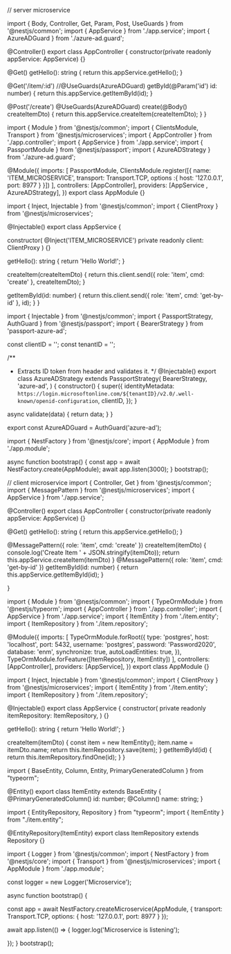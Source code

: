 
// server microservice

import { Body, Controller, Get, Param, Post, UseGuards } from '@nestjs/common';
import { AppService } from './app.service';
import { AzureADGuard } from './azure-ad.guard';

@Controller()
export class AppController {
  constructor(private readonly appService: AppService) {}

  @Get()
  getHello(): string {
    return this.appService.getHello();
  }

  @Get('/item/:id')
  //@UseGuards(AzureADGuard)
  getById(@Param('id') id: number) {
    return this.appService.getItemById(id);
  }

  @Post('/create')
  @UseGuards(AzureADGuard)
  create(@Body() createItemDto) {
    return this.appService.createItem(createItemDto);
  }
}




import { Module } from '@nestjs/common';
import { ClientsModule, Transport } from '@nestjs/microservices';
import { AppController } from './app.controller';
import { AppService } from './app.service';
import { PassportModule } from '@nestjs/passport';
import { AzureADStrategy } from './azure-ad.guard';

@Module({
  imports: [
    PassportModule,
    ClientsModule.register([{ name: 'ITEM_MICROSERVICE', transport: Transport.TCP, options :{
      host: '127.0.0.1',
      port: 8977
    } }])
  ],
  controllers: [AppController],
  providers: [AppService , AzureADStrategy],
})
export class AppModule {}


import { Inject, Injectable } from '@nestjs/common';
import { ClientProxy } from '@nestjs/microservices';

@Injectable()
export class AppService {

  constructor(
    @Inject('ITEM_MICROSERVICE') private readonly client: ClientProxy
  ) {}
  
  getHello(): string {
    return 'Hello World!';
  }

  createItem(createItemDto) {
    return this.client.send({ role: 'item', cmd: 'create' }, createItemDto);
  }

  getItemById(id: number) {
    return this.client.send({ role: 'item', cmd: 'get-by-id' }, id); 
  }
}


import { Injectable } from '@nestjs/common';
import { PassportStrategy, AuthGuard } from '@nestjs/passport';
import { BearerStrategy } from 'passport-azure-ad';

const clientID = '<ClientID>';
const tenantID = '<TenantID>';

/**
 * Extracts ID token from header and validates it.
 */
@Injectable()
export class AzureADStrategy extends PassportStrategy(
  BearerStrategy,
  'azure-ad',
) {
  constructor() {
    super({
      identityMetadata: `https://login.microsoftonline.com/${tenantID}/v2.0/.well-known/openid-configuration`,
      clientID,
    });
  }

  async validate(data) {
    return data;
  }
}

export const AzureADGuard = AuthGuard('azure-ad');



import { NestFactory } from '@nestjs/core';
import { AppModule } from './app.module';

async function bootstrap() {
  const app = await NestFactory.create(AppModule);
  await app.listen(3000);
}
bootstrap();


// client microservice
import { Controller, Get } from '@nestjs/common';
import { MessagePattern } from '@nestjs/microservices';
import { AppService } from './app.service';

@Controller()
export class AppController {
  constructor(private readonly appService: AppService) {}

  @Get()
  getHello(): string {
    return this.appService.getHello();
  }

  @MessagePattern({ role: 'item', cmd: 'create' })
  createItem(itemDto) {
    console.log('Create Item ' + JSON.stringify(itemDto));
    return this.appService.createItem(itemDto)
  }
  @MessagePattern({ role: 'item', cmd: 'get-by-id' })
  getItemById(id: number) {
    return this.appService.getItemById(id);
  }
  
}


import { Module } from '@nestjs/common';
import { TypeOrmModule } from '@nestjs/typeorm';
import { AppController } from './app.controller';
import { AppService } from './app.service';
import { ItemEntity } from './item.entity';
import { ItemRepository } from './item.repository';

@Module({
  imports: [
    TypeOrmModule.forRoot({
      type: 'postgres',
      host: 'localhost',
      port: 5432,
      username: 'postgres',
      password: 'Password2020',
      database: 'enm',
      synchronize: true,
      autoLoadEntities: true,
    }),
    TypeOrmModule.forFeature([ItemRepository, ItemEntity])
  ],
  controllers: [AppController],
  providers: [AppService],
})
export class AppModule {}


import { Inject, Injectable } from '@nestjs/common';
import { ClientProxy } from '@nestjs/microservices';
import { ItemEntity } from './item.entity';
import { ItemRepository } from './item.repository';

@Injectable()
export class AppService {
  constructor(
    private readonly itemRepository: ItemRepository,
  ) {}

  getHello(): string {
    return 'Hello World!';
  }

  createItem(itemDto) {
    const item = new ItemEntity();
    item.name = itemDto.name;
    return this.itemRepository.save(item);
  }
  getItemById(id) {
    return this.itemRepository.findOne(id);
  }
}

import { BaseEntity, Column, Entity, PrimaryGeneratedColumn } from "typeorm";

@Entity()
export class ItemEntity extends BaseEntity {
    @PrimaryGeneratedColumn()
    id: number;
    @Column()
    name: string;
}

import { EntityRepository, Repository } from "typeorm";
import { ItemEntity } from "./item.entity";

@EntityRepository(ItemEntity)
export class ItemRepository extends Repository<ItemEntity> {}



import { Logger } from '@nestjs/common';
import { NestFactory } from '@nestjs/core';
import { Transport } from '@nestjs/microservices';
import { AppModule } from './app.module';

const logger = new Logger('Microservice');

async function bootstrap() {

  const app = await NestFactory.createMicroservice(AppModule, {
    transport: Transport.TCP,
    options: {
      host: '127.0.0.1',
      port: 8977
    }
  });
  
  await app.listen(() => {
    logger.log('Microservice is listening');

  });
}
bootstrap();
